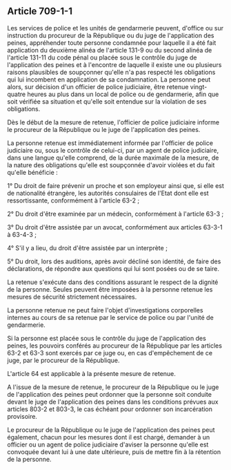 Article 709-1-1
----
Les services de police et les unités de gendarmerie peuvent, d'office ou sur
instruction du procureur de la République ou du juge de l'application des
peines, appréhender toute personne condamnée pour laquelle il a été fait
application du deuxième alinéa de l'article 131-9 ou du second alinéa de
l'article 131-11 du code pénal ou placée sous le contrôle du juge de
l'application des peines et à l'encontre de laquelle il existe une ou plusieurs
raisons plausibles de soupçonner qu'elle n'a pas respecté les obligations qui
lui incombent en application de sa condamnation. La personne peut alors, sur
décision d'un officier de police judiciaire, être retenue vingt-quatre heures au
plus dans un local de police ou de gendarmerie, afin que soit vérifiée sa
situation et qu'elle soit entendue sur la violation de ses obligations.

Dès le début de la mesure de retenue, l'officier de police judiciaire informe le
procureur de la République ou le juge de l'application des peines.

La personne retenue est immédiatement informée par l'officier de police
judiciaire ou, sous le contrôle de celui-ci, par un agent de police judiciaire,
dans une langue qu'elle comprend, de la durée maximale de la mesure, de la
nature des obligations qu'elle est soupçonnée d'avoir violées et du fait qu'elle
bénéficie :

1° Du droit de faire prévenir un proche et son employeur ainsi que, si elle est
de nationalité étrangère, les autorités consulaires de l'Etat dont elle est
ressortissante, conformément à l'article 63-2 ;

2° Du droit d'être examinée par un médecin, conformément à l'article 63-3 ;

3° Du droit d'être assistée par un avocat, conformément aux articles 63-3-1 à
63-4-3 ;

4° S'il y a lieu, du droit d'être assistée par un interprète ;

5° Du droit, lors des auditions, après avoir décliné son identité, de faire des
déclarations, de répondre aux questions qui lui sont posées ou de se taire.

La retenue s'exécute dans des conditions assurant le respect de la dignité de la
personne. Seules peuvent être imposées à la personne retenue les mesures de
sécurité strictement nécessaires.

La personne retenue ne peut faire l'objet d'investigations corporelles internes
au cours de sa retenue par le service de police ou par l'unité de gendarmerie.

Si la personne est placée sous le contrôle du juge de l'application des peines,
les pouvoirs conférés au procureur de la République par les articles 63-2 et
63-3 sont exercés par ce juge ou, en cas d'empêchement de ce juge, par le
procureur de la République.

L'article 64 est applicable à la présente mesure de retenue.

A l'issue de la mesure de retenue, le procureur de la République ou le juge de
l'application des peines peut ordonner que la personne soit conduite devant le
juge de l'application des peines dans les conditions prévues aux articles 803-2
et 803-3, le cas échéant pour ordonner son incarcération provisoire.

Le procureur de la République ou le juge de l'application des peines peut
également, chacun pour les mesures dont il est chargé, demander à un officier ou
un agent de police judiciaire d'aviser la personne qu'elle est convoquée devant
lui à une date ultérieure, puis de mettre fin à la rétention de la personne.
